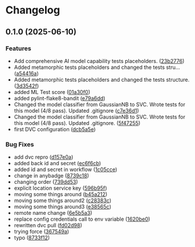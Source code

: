 # Changelog

## 0.1.0 (2025-06-10)


### Features

* Add comprehensive AI model capability tests placeholders. ([23b2776](https://github.com/remla25-team3/model-training/commit/23b2776752eaf70ee04759b6fe2b12fd55173e7f))
* Added metamorphic tests placeholders and changed the tests stru… ([a54416a](https://github.com/remla25-team3/model-training/commit/a54416a16c5c78b734c0e66f1f3b29b57145d65b))
* Added metamorphic tests placeholders and changed the tests structure. ([3d3542f](https://github.com/remla25-team3/model-training/commit/3d3542fdc5694eeacee789cd25c694c069fe53dd))
* added ML Test score ([01a30f0](https://github.com/remla25-team3/model-training/commit/01a30f0ad33230d0fe8199e48a36261b20ca6d66))
* added pylint-flake8-bandit ([e79a6dd](https://github.com/remla25-team3/model-training/commit/e79a6ddd79814c015e0f9294b8344a48c8c49b3e))
* Changed the model classifier from GaussianNB to SVC. Wrote tests for this model (4/8 pass). Updated .gitignore ([c7e36d1](https://github.com/remla25-team3/model-training/commit/c7e36d13b967f4e73d41a8ec852ad8832ddfa5ea))
* Changed the model classifier from GaussianNB to SVC. Wrote tests for this model (4/8 pass). Updated .gitignore. ([5f47255](https://github.com/remla25-team3/model-training/commit/5f472552a6171a037cd8e9e6d1464ad66d94e95e))
* first DVC configuration ([dcb5a5e](https://github.com/remla25-team3/model-training/commit/dcb5a5e22be74e92deb18db952c7964c70da146a))


### Bug Fixes

* add dvc repro ([d157e0a](https://github.com/remla25-team3/model-training/commit/d157e0ad9c91ab6b7a6106a4c2ca682730766cb4))
* added back id and secret ([ec6f6cb](https://github.com/remla25-team3/model-training/commit/ec6f6cb506a4505047eb45a443c8c47436d8c25d))
* added id and secret in workflow ([1c05cce](https://github.com/remla25-team3/model-training/commit/1c05cce9cbbb8dd453a7d4587eda3edd2b65b76d))
* change in anybadge ([8739c18](https://github.com/remla25-team3/model-training/commit/8739c18fd03cd36aa24da54329ec12c6482d143e))
* changing order ([739dd53](https://github.com/remla25-team3/model-training/commit/739dd534b101cfeeb7ea788b98bb8c790aafd14b))
* explicit location service key ([596b95f](https://github.com/remla25-team3/model-training/commit/596b95fdeb0d626b89643e4ef6b53ce856afd9df))
* moving some things around ([b45a212](https://github.com/remla25-team3/model-training/commit/b45a21248b61827ca5b5748e5bb39aa7cf9003c9))
* moving some things around2 ([c28383c](https://github.com/remla25-team3/model-training/commit/c28383cbf2770624275a3203deb7b5fdd9f878d3))
* moving some things around3 ([e38565c](https://github.com/remla25-team3/model-training/commit/e38565c559a61784d2753a0192f55d38b8b84cdd))
* remote name change ([6e5b5a3](https://github.com/remla25-team3/model-training/commit/6e5b5a363647d573cfd2114743912384792a486d))
* replace config credentials call to env variable ([1620be0](https://github.com/remla25-team3/model-training/commit/1620be0d366645ce2ec4d84c0e14367ab72bf6a7))
* rewritten dvc pull ([fd02d98](https://github.com/remla25-team3/model-training/commit/fd02d98fe4a4f6f69a231fafb4edabdd456bff36))
* trying force ([367549a](https://github.com/remla25-team3/model-training/commit/367549a1b167388d50bb12877876281a8d6c08ee))
* typo ([8733f12](https://github.com/remla25-team3/model-training/commit/8733f12c76ccab8e36e8c1c6aaa4e4a2cd5a6190))

